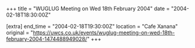 +++
title = "WUGLUG Meeting on Wed 18th February 2004"
date = "2004-02-18T18:30:00Z"

[extra]
end_time = "2004-02-18T19:30:00Z"
location = "Cafe Xanana"
original = "https://uwcs.co.uk/events/wuglug-meeting-on-wed-18th-february-2004-1474488949028/"
+++



